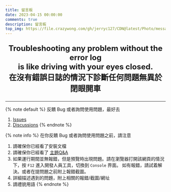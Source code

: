 ```yaml
---
title: 留言板
date: 2023-04-15 00:00:00
comments: true
description: 留言板
top_img: https://file.crazywong.com/gh/jerryc127/CDN@latest/Photo/messageboard.jpg
---
```

<p style="font-size:1.72em;font-weight:bold;text-align: center">
Troubleshooting any problem without the error log <br> 
is like driving with your eyes closed.<br>
在沒有錯誤日誌的情況下診斷任何問題無異於閉眼開車
</p>

***

{% note default %}
反饋 Bug 或者詢問使用問題，最好去 
   1. [Issues](https://github.com/jerryc127/hexo-theme-butterfly/issues)
   2. [Discussions](https://github.com/jerryc127/hexo-theme-butterfly/discussions)
{% endnote %}

{% note info %}
在你反饋 Bug 或者詢問使用問題之前，請注意
1. 請確保你已經看了安裝文檔
2. 請確保你已經看了 [主題Q&A](https://butterfly.js.org/posts/98d20436/)
3. 如果運行期間並無報錯，但是預覽時出現問題。請在瀏覽器打開該網頁的情況下，按 `F12` 進入開發人員工具，切換到 `Console` 界面。
   如有報錯，請試着解決。或者在提問題之前附上報錯截圖。
4. 詳細描述遇到的問題，附上相關的報錯/截圖/網址
5. 請禮貌用語
{% endnote %}